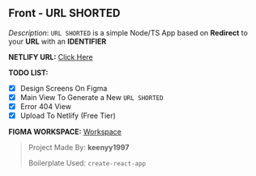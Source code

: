 ## Front - URL SHORTED

*Description*: 
`URL SHORTED` is a simple Node/TS App based on **Redirect** to your **URL**
 with an **IDENTIFIER**

**NETLIFY URL:**
[Click Here](https://festive-nobel-d59e77.netlify.app)

**TODO LIST:**
- [x] Design Screens On Figma
- [X] Main View To Generate a New `URL SHORTED`
- [X] Error 404 View
- [x] Upload To Netlify (Free Tier)

**FIGMA WORKSPACE:**
[Workspace](https://www.figma.com/file/9ONAvl6fFitDRSoczbbOMQ/Short-URL?node-id=1%3A20)


> Project Made By:  **keenyy1997**
> 
> Boilerplate Used: `create-react-app`

